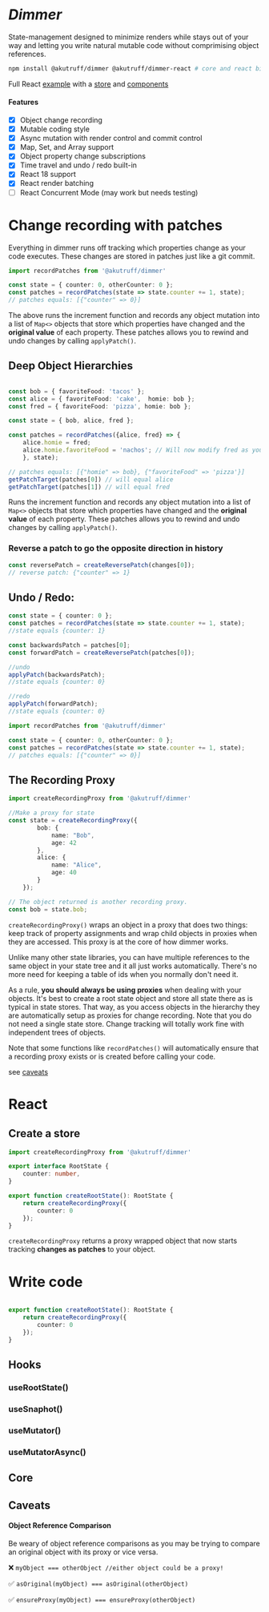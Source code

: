 <!-- [![Build Status](https://img.shields.io/github/workflow/status/akutruff/dimmer/tests?style=flat&colorA=000000&colorB=000000)](https://github.com/akutruff/dimmer/actions?query=workflow%3Atest)
[![Build Size](https://img.shields.io/bundlephobia/minzip/@akutruff/dimmer?label=bundle%20size&style=flat&colorA=000000&colorB=000000)](https://bundlephobia.com/result?p=akutruff/dimmer)
[![Version](https://img.shields.io/npm/v/@akutruff/dimmer?style=flat&colorA=000000&colorB=000000)](https://www.npmjs.com/package/akutruff/dimmer)
[![Downloads](https://img.shields.io/npm/dt/@akutruff/dimmer.svg?style=flat&colorA=000000&colorB=000000)](https://www.npmjs.com/package/akutruff/dimmer) -->

# *Dimmer*

State-management designed to minimize renders while stays out of your way and letting you write natural mutable code without comprimising object references. 

```bash
npm install @akutruff/dimmer @akutruff/dimmer-react # core and react bindings
```

Full React [example](apps/cra) with a [store](apps/cra/src/app/store.ts) and [components](apps/cra/src/App.tsx)

#### Features

- [x] Object change recording
- [x] Mutable coding style 
- [x] Async mutation with render control and commit control
- [x] Map, Set, and Array support
- [x] Object property change subscriptions
- [x] Time travel and undo / redo built-in
- [x] React 18 support
- [x] React render batching
- [ ] React Concurrent Mode (may work but needs testing)

# Change recording with patches

Everything in dimmer runs off tracking which properties change as your code executes. These changes are stored in patches just like a git commit.

```typescript
import recordPatches from '@akutruff/dimmer'

const state = { counter: 0, otherCounter: 0 };
const patches = recordPatches(state => state.counter += 1, state);
// patches equals: [{"counter" => 0}]
```

The above runs the increment function and records any object mutation into a list of `Map<>` objects that store which properties have changed and the **original value** of each property.  These patches allows you to rewind and undo changes by calling `applyPatch()`.

## Deep Object Hierarchies
```typescript

const bob = { favoriteFood: 'tacos' };
const alice = { favoriteFood: 'cake',  homie: bob };
const fred = { favoriteFood: 'pizza', homie: bob };

const state = { bob, alice, fred };

const patches = recordPatches({alice, fred} => {
    alice.homie = fred;
    alice.homie.favoriteFood = 'nachos'; // Will now modify fred as you would expect.
    }, state);

// patches equals: [{"homie" => bob}, {"favoriteFood" => 'pizza'}]
getPatchTarget(patches[0]) // will equal alice
getPatchTarget(patches[1]) // will equal fred

```

Runs the increment function and records any object mutation into a list of `Map<>` objects that store which properties have changed and the **original value** of each property.  These patches allows you to rewind and undo changes by calling `applyPatch()`.

### Reverse a patch to go the opposite direction in history
```typescript
const reversePatch = createReversePatch(changes[0]);
// reverse patch: {"counter" => 1}
```

## Undo / Redo:
```typescript
const state = { counter: 0 };
const patches = recordPatches(state => state.counter += 1, state);
//state equals {counter: 1}

const backwardsPatch = patches[0];
const forwardPatch = createReversePatch(patches[0]);

//undo
applyPatch(backwardsPatch);
//state equals {counter: 0}

//redo
applyPatch(forwardPatch);
//state equals {counter: 0}

```

```typescript
import recordPatches from '@akutruff/dimmer'

const state = { counter: 0, otherCounter: 0 };
const patches = recordPatches(state => state.counter += 1, state);
// patches equals: [{"counter" => 0}]
```

## The Recording Proxy
```typescript
import createRecordingProxy from '@akutruff/dimmer'

//Make a proxy for state
const state = createRecordingProxy({
        bob: {
            name: "Bob",
            age: 42
        },
        alice: {
            name: "Alice",
            age: 40
        }
    });

// The object returned is another recording proxy.
const bob = state.bob;
```

`createRecordingProxy()` wraps an object in a proxy that does two things: keep track of property assignments and wrap child objects in proxies when they are accessed.  This proxy is at the core of how dimmer works.

Unlike many other state libraries, you can have multiple references to the same object in your state tree and it all just works automatically.  There's no more need for keeping a table of ids when you normally don't need it. 

As a rule, **you should always be using proxies** when dealing with your objects.  It's best to create a root state object and store all state there as is typical in state stores.  That way, as you access objects in the hierarchy they are automatically setup as proxies for change recording.  Note that you do not need a single state store.  Change tracking will totally work fine with independent trees of objects.

Note that some functions like `recordPatches()` will automatically ensure that a recording proxy exists or is created before calling your code. 

see [caveats](#caveats)

# React 

## Create a store

```typescript
import createRecordingProxy from '@akutruff/dimmer'

export interface RootState {
    counter: number,
}

export function createRootState(): RootState {
    return createRecordingProxy({
        counter: 0
    });
}

```
`createRecordingProxy` returns a proxy wrapped object that now starts tracking **changes as patches** to your object.  

# Write code 
```typescript

export function createRootState(): RootState {
    return createRecordingProxy({
        counter: 0
    });
}
```

## Hooks

### useRootState()
### useSnaphot()
### useMutator()
### useMutatorAsync()

## Core

## Caveats

#### Object Reference Comparison
Be weary of object reference comparisons as you may be trying to compare an original object with its proxy or vice versa.

:x: `myObject === otherObject //either object could be a proxy!` 

:white_check_mark: `asOriginal(myObject) === asOriginal(otherObject)` 

:white_check_mark: `ensureProxy(myObject) === ensureProxy(otherObject)` 

